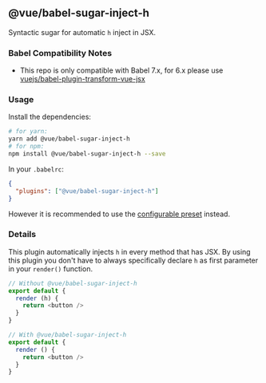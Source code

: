 ## @vue/babel-sugar-inject-h

Syntactic sugar for automatic `h` inject in JSX.

### Babel Compatibility Notes

- This repo is only compatible with Babel 7.x, for 6.x please use [vuejs/babel-plugin-transform-vue-jsx](https://github.com/vuejs/babel-plugin-transform-vue-jsx)

### Usage

Install the dependencies:

```sh
# for yarn:
yarn add @vue/babel-sugar-inject-h
# for npm:
npm install @vue/babel-sugar-inject-h --save
```

In your `.babelrc`:

```json
{
  "plugins": ["@vue/babel-sugar-inject-h"]
}
```

However it is recommended to use the [configurable preset](../babel-preset-jsx/README.md) instead.

### Details

This plugin automatically injects `h` in every method that has JSX. By using this plugin you don't have to always specifically declare `h` as first parameter in your `render()` function.

```js
// Without @vue/babel-sugar-inject-h
export default {
  render (h) {
    return <button />
  }
}

// With @vue/babel-sugar-inject-h
export default {
  render () {
    return <button />
  }
}
```

